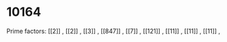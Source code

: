 # 10164

Prime factors: [[2]] , [[2]] , [[3]] , [[847]] , [[7]] , [[121]] , [[11]] , [[11]] , [[11]] , 